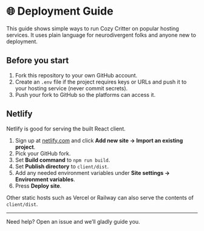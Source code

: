 # 🌐 Deployment Guide

This guide shows simple ways to run Cozy Critter on popular hosting services. It uses plain language for neurodivergent folks and anyone new to deployment.

## Before you start
1. Fork this repository to your own GitHub account.
2. Create an `.env` file if the project requires keys or URLs and push it to your hosting service (never commit secrets).
3. Push your fork to GitHub so the platforms can access it.

## Netlify
Netlify is good for serving the built React client.

1. Sign up at [netlify.com](https://netlify.com) and click **Add new site → Import an existing project**.
2. Pick your GitHub fork.
3. Set **Build command** to `npm run build`.
4. Set **Publish directory** to `client/dist`.
5. Add any needed environment variables under **Site settings → Environment variables**.
6. Press **Deploy site**.

Other static hosts such as Vercel or Railway can also serve the contents of `client/dist`.

---
Need help? Open an issue and we’ll gladly guide you.
